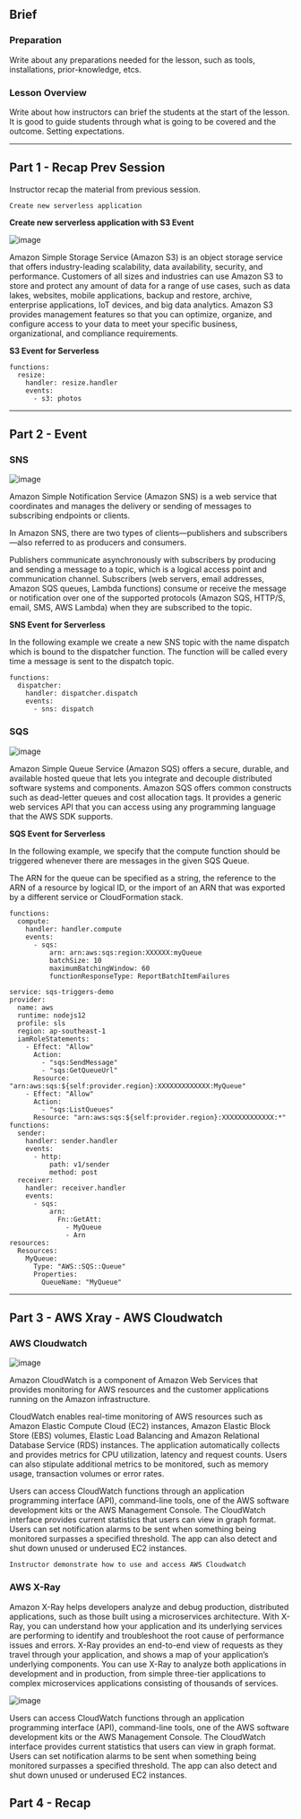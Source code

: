 ## Brief

### Preparation

Write about any preparations needed for the lesson, such as tools, installations, prior-knowledge, etcs.

### Lesson Overview

Write about how instructors can brief the students at the start of the lesson. It is good to guide students through what is going to be covered and the outcome. Setting expectations.

---

## Part 1 - Recap Prev Session

Instructor recap the material from previous session.

```Create new serverless application```

**Create new serverless application with S3 Event**

![image](https://user-images.githubusercontent.com/106639884/209033278-ae7f9602-f7d9-4b08-9990-bcc9e4620c34.png)


Amazon Simple Storage Service (Amazon S3) is an object storage service that offers industry-leading scalability, data availability, security, and performance. Customers of all sizes and industries can use Amazon S3 to store and protect any amount of data for a range of use cases, such as data lakes, websites, mobile applications, backup and restore, archive, enterprise applications, IoT devices, and big data analytics. Amazon S3 provides management features so that you can optimize, organize, and configure access to your data to meet your specific business, organizational, and compliance requirements.

**S3 Event for Serverless**

```
functions:
  resize:
    handler: resize.handler
    events:
      - s3: photos
```

---

## Part 2 - Event

### SNS

![image](https://user-images.githubusercontent.com/106639884/209033249-11b6ab17-0f25-42de-91cc-34af6a610f67.png)


Amazon Simple Notification Service (Amazon SNS) is a web service that coordinates and manages the delivery or sending of messages to subscribing endpoints or clients.

In Amazon SNS, there are two types of clients—publishers and subscribers—also referred to as producers and consumers.

Publishers communicate asynchronously with subscribers by producing and sending a message to a topic, which is a logical access point and communication channel. Subscribers (web servers, email addresses, Amazon SQS queues, Lambda functions) consume or receive the message or notification over one of the supported protocols (Amazon SQS, HTTP/S, email, SMS, AWS Lambda) when they are subscribed to the topic.

**SNS Event for Serverless**

In the following example we create a new SNS topic with the name dispatch which is bound to the dispatcher function. The function will be called every time a message is sent to the dispatch topic.

```
functions:
  dispatcher:
    handler: dispatcher.dispatch
    events:
      - sns: dispatch
```

### SQS


![image](https://user-images.githubusercontent.com/106639884/209033230-dd91bff3-e989-43c9-b2ec-467c1d2b519b.png)


Amazon Simple Queue Service (Amazon SQS) offers a secure, durable, and available hosted queue that lets you integrate and decouple distributed software systems and components. Amazon SQS offers common constructs such as dead-letter queues and cost allocation tags. It provides a generic web services API that you can access using any programming language that the AWS SDK supports.


**SQS Event for Serverless**

In the following example, we specify that the compute function should be triggered whenever there are messages in the given SQS Queue.

The ARN for the queue can be specified as a string, the reference to the ARN of a resource by logical ID, or the import of an ARN that was exported by a different service or CloudFormation stack.


```
functions:
  compute:
    handler: handler.compute
    events:
      - sqs:
          arn: arn:aws:sqs:region:XXXXXX:myQueue
          batchSize: 10
          maximumBatchingWindow: 60
          functionResponseType: ReportBatchItemFailures
```

```
service: sqs-triggers-demo
provider:
  name: aws
  runtime: nodejs12
  profile: sls
  region: ap-southeast-1
  iamRoleStatements:
    - Effect: "Allow"
      Action:
        - "sqs:SendMessage"
        - "sqs:GetQueueUrl"
      Resource: "arn:aws:sqs:${self:provider.region}:XXXXXXXXXXXXX:MyQueue"
    - Effect: "Allow"
      Action:
        - "sqs:ListQueues"
      Resource: "arn:aws:sqs:${self:provider.region}:XXXXXXXXXXXXX:*"
functions:
  sender:
    handler: sender.handler
    events:
      - http:
          path: v1/sender
          method: post
  receiver:
    handler: receiver.handler
    events:
      - sqs:
          arn:
            Fn::GetAtt:
              - MyQueue
              - Arn
resources:
  Resources:
    MyQueue:
      Type: "AWS::SQS::Queue"
      Properties:
        QueueName: "MyQueue"
```
---

## Part 3 - AWS Xray - AWS Cloudwatch

### AWS Cloudwatch

![image](https://user-images.githubusercontent.com/106639884/209033199-6ac5ee2d-79f9-4058-ad48-7779a09c9aa5.png)


Amazon CloudWatch is a component of Amazon Web Services that provides monitoring for AWS resources and the customer applications running on the Amazon infrastructure.

CloudWatch enables real-time monitoring of AWS resources such as Amazon Elastic Compute Cloud (EC2) instances, Amazon Elastic Block Store (EBS) volumes, Elastic Load Balancing and Amazon Relational Database Service (RDS) instances. The application automatically collects and provides metrics for CPU utilization, latency and request counts. Users can also stipulate additional metrics to be monitored, such as memory usage, transaction volumes or error rates.

Users can access CloudWatch functions through an application programming interface (API), command-line tools, one of the AWS software development kits or the AWS Management Console. The CloudWatch interface provides current statistics that users can view in graph format. Users can set notification alarms to be sent when something being monitored surpasses a specified threshold. The app can also detect and shut down unused or underused EC2 instances.


```Instructor demonstrate how to use and access AWS Cloudwatch```

### AWS X-Ray

Amazon X-Ray helps developers analyze and debug production, distributed applications, such as those built using a microservices architecture. With X-Ray, you can understand how your application and its underlying services are performing to identify and troubleshoot the root cause of performance issues and errors. X-Ray provides an end-to-end view of requests as they travel through your application, and shows a map of your application’s underlying components. You can use X-Ray to analyze both applications in development and in production, from simple three-tier applications to complex microservices applications consisting of thousands of services.

![image](https://user-images.githubusercontent.com/106639884/209033167-36b78219-4934-41ab-b18f-3fe5a0a988c9.png)

Users can access CloudWatch functions through an application programming interface (API), command-line tools, one of the AWS software development kits or the AWS Management Console. The CloudWatch interface provides current statistics that users can view in graph format. Users can set notification alarms to be sent when something being monitored surpasses a specified threshold. The app can also detect and shut down unused or underused EC2 instances.

## Part 4 - Recap
